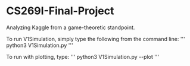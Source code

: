 # CS269I-Final-Project
Analyzing Kaggle from a game-theoretic standpoint.

To run V1Simulation, simply type the following from the command line:
'''
python3 V1Simulation.py
'''

To run with plotting, type:
'''
python3 V1Simulation.py --plot
'''
